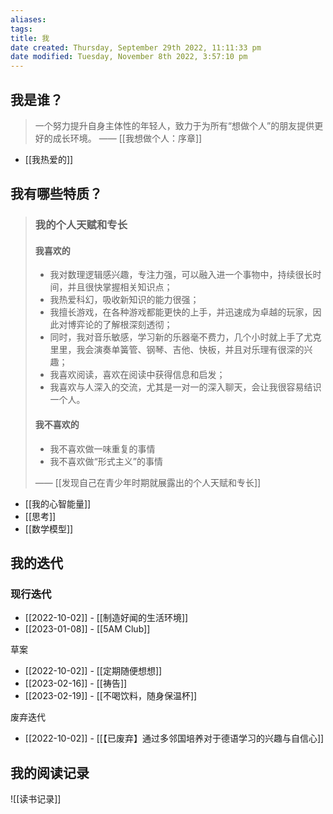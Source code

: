 ```yaml
---
aliases: 
tags: 
title: 我
date created: Thursday, September 29th 2022, 11:11:33 pm
date modified: Tuesday, November 8th 2022, 3:57:10 pm
---
```


## 我是谁？

> 一个努力提升自身主体性的年轻人，致力于为所有“想做个人”的朋友提供更好的成长环境。
> —— [[我想做个人：序章]]

- [[我热爱的]]

## 我有哪些特质？

> ### 我的个人天赋和专长
> #### 我喜欢的
> - 我对数理逻辑感兴趣，专注力强，可以融入进一个事物中，持续很长时间，并且很快掌握相关知识点；
> - 我热爱科幻，吸收新知识的能力很强；
> - 我擅长游戏，在各种游戏都能更快的上手，并迅速成为卓越的玩家，因此对博弈论的了解根深刻透彻；
> - 同时，我对音乐敏感，学习新的乐器毫不费力，几个小时就上手了尤克里里，我会演奏单簧管、钢琴、吉他、快板，并且对乐理有很深的兴趣；
> - 我喜欢阅读，喜欢在阅读中获得信息和启发；
> - 我喜欢与人深入的交流，尤其是一对一的深入聊天，会让我很容易结识一个人。
>   
> #### 我不喜欢的 
> - 我不喜欢做一味重复的事情
> - 我不喜欢做“形式主义”的事情
>   
> —— [[发现自己在青少年时期就展露出的个人天赋和专长]]

- [[我的心智能量]]
- [[思考]]
- [[数学模型]]


## 我的迭代

### 现行迭代
- [[2022-10-02]] - [[制造好闻的生活环境]]
- [[2023-01-08]] - [[5AM Club]]

草案
- [[2022-10-02]] - [[定期随便想想]]
- [[2023-02-16]] - [[祷告]]
- [[2023-02-19]] - [[不喝饮料，随身保温杯]]

废弃迭代
- [[2022-10-02]] - [[【已废弃】通过多邻国培养对于德语学习的兴趣与自信心]]

## 我的阅读记录

![[读书记录]]
